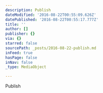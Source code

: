 ```yaml
---
description: Publish
dateModified: '2016-08-22T00:55:09.626Z'
datePublished: '2016-08-22T00:55:17.777Z'
title: ''
author: []
publisher: {}
via: {}
starred: false
sourcePath: _posts/2016-08-22-publish.md
inFeed: true
hasPage: false
inNav: false
_type: MediaObject

---
```

Publish